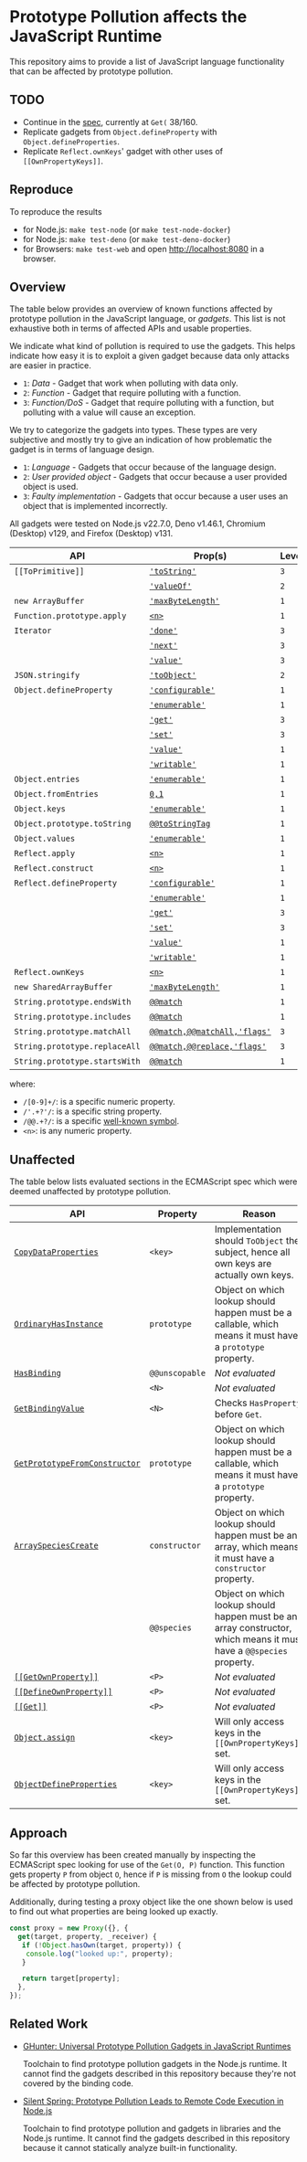 <!-- SPDX-License-Identifier: CC-BY-4.0 -->

# Prototype Pollution affects the JavaScript Runtime

This repository aims to provide a list of JavaScript language functionality that
can be affected by prototype pollution.

## TODO

- Continue in the [spec], currently at `Get(` 38/160.
- Replicate gadgets from `Object.defineProperty` with `Object.defineProperties`.
- Replicate `Reflect.ownKeys`' gadget with other uses of `[[OwnPropertyKeys]]`.

## Reproduce

To reproduce the results

- for Node.js: `make test-node` (or `make test-node-docker`)
- for Node.js: `make test-deno` (or `make test-deno-docker`)
- for Browsers: `make test-web` and open <http://localhost:8080> in a browser.

## Overview

The table below provides an overview of known functions affected by prototype
pollution in the JavaScript language, or _gadgets_. This list is not exhaustive
both in terms of affected APIs and usable properties.

We indicate what kind of pollution is required to use the gadgets. This helps
indicate how easy it is to exploit a given gadget because data only attacks are
easier in practice.

- `1`: _Data_ - Gadget that work when polluting with data only.
- `2`: _Function_ - Gadget that require polluting with a function.
- `3`: _Function/DoS_ - Gadget that require polluting with a function, but
  polluting with a value will cause an exception.

We try to categorize the gadgets into types. These types are very subjective and
mostly try to give an indication of how problematic the gadget is in terms of
language design.

- `1`: _Language_ - Gadgets that occur because of the language design.
- `2`: _User provided object_ - Gadgets that occur because a user provided
  object is used.
- `3`: _Faulty implementation_ - Gadgets that occur because a user uses an
  object that is implemented incorrectly.

All gadgets were tested on Node.js v22.7.0, Deno v1.46.1, Chromium (Desktop)
v129, and Firefox (Desktop) v131.

| API                           | Prop(s)                               | Level | Type | Node.js | Deno | Chromium      | Firefox       |
| ----------------------------- | ------------------------------------- | ----- | ---- | ------- | ---- | ------------- | ------------- |
| `[[ToPrimitive]]`             | [`'toString'`][o0002]                 | `3`   | `1`  | Yes     | Yes  | Yes           | Yes           |
|                               | [`'valueOf'`][o0003]                  | `2`   | `1`  | Yes     | Yes  | Yes           | Yes           |
| `new ArrayBuffer`             | [`'maxByteLength'`][o0004]            | `1`   | `2`  | Yes     | Yes  | Yes           | ?             |
| `Function.prototype.apply`    | [`<n>`][o0005]                        | `1`   | `3`  | Yes     | Yes  | Yes           | Yes           |
| `Iterator`                    | [`'done'`][o0032]                     | `3`   | `1`  | Yes     | Yes  | Yes           | Yes           |
|                               | [`'next'`][o0006]                     | `3`   | `3`  | Yes     | Yes  | Yes           | Yes           |
|                               | [`'value'`][o0033]                    | `3`   | `1`  | Yes     | Yes  | Yes           | Yes           |
| `JSON.stringify`              | [`'toObject'`][o0025]                 | `2`   | `1`  | Yes     | Yes  | Yes           | Yes           |
| `Object.defineProperty`       | [`'configurable'`][o0007]             | `1`   | `2`  | Yes     | Yes  | Yes           | Yes           |
|                               | [`'enumerable'`][o0008]               | `1`   | `2`  | Yes     | Yes  | Yes           | Yes           |
|                               | [`'get'`][o0009]                      | `3`   | `2`  | Yes     | Yes  | Yes           | Yes           |
|                               | [`'set'`][o0010]                      | `3`   | `2`  | Yes     | Yes  | Yes           | Yes           |
|                               | [`'value'`][o0011]                    | `1`   | `2`  | Yes     | Yes  | Yes           | Yes           |
|                               | [`'writable'`][o0012]                 | `1`   | `2`  | Yes     | Yes  | Yes           | Yes           |
| `Object.entries`              | [`'enumerable'`][o0013]               | `1`   | `3`  | Yes     | Yes  | Yes           | Yes           |
| `Object.fromEntries`          | [`0,1`][o0014]                        | `1`   | `1`  | Yes     | Yes  | Yes           | Yes           |
| `Object.keys`                 | [`'enumerable'`][o0015]               | `1`   | `3`  | Yes     | Yes  | Yes           | Yes           |
| `Object.prototype.toString`   | [`@@toStringTag`][o0034]              | `1`   | `3`  | Yes     | Yes  | Yes           | Yes           |
| `Object.values`               | [`'enumerable'`][o0016]               | `1`   | `3`  | Yes     | Yes  | Yes           | Yes           |
| `Reflect.apply`               | [`<n>`][o0017]                        | `1`   | `3`  | Yes     | Yes  | Yes           | Yes           |
| `Reflect.construct`           | [`<n>`][o0018]                        | `1`   | `3`  | Yes     | Yes  | Yes           | Yes           |
| `Reflect.defineProperty`      | [`'configurable'`][o0026]             | `1`   | `2`  | Yes     | Yes  | Yes           | Yes           |
|                               | [`'enumerable'`][o0027]               | `1`   | `2`  | Yes     | Yes  | Yes           | Yes           |
|                               | [`'get'`][o0028]                      | `3`   | `2`  | Yes     | Yes  | Yes           | Yes           |
|                               | [`'set'`][o0029]                      | `3`   | `2`  | Yes     | Yes  | Yes           | Yes           |
|                               | [`'value'`][o0030]                    | `1`   | `2`  | Yes     | Yes  | Yes           | Yes           |
|                               | [`'writable'`][o0031]                 | `1`   | `2`  | Yes     | Yes  | Yes           | Yes           |
| `Reflect.ownKeys`             | [`<n>`][o0001]                        | `1`   | `3`  | Yes     | Yes  | Yes           | Yes           |
| `new SharedArrayBuffer`       | [`'maxByteLength'`][o0019]            | `1`   | `2`  | Yes     | Yes  | _Unsupported_ | _Unsupported_ |
| `String.prototype.endsWith`   | [`@@match`][o0020]                    | `1`   | `2`  | Yes     | Yes  | Yes           | Yes           |
| `String.prototype.includes`   | [`@@match`][o0021]                    | `1`   | `2`  | Yes     | Yes  | Yes           | Yes           |
| `String.prototype.matchAll`   | [`@@match,@@matchAll,'flags'`][o0022] | `3`   | `2`  | Yes     | Yes  | Yes           | Yes           |
| `String.prototype.replaceAll` | [`@@match,@@replace,'flags'`][o0023]  | `3`   | `2`  | Yes     | Yes  | Yes           | Yes           |
| `String.prototype.startsWith` | [`@@match`][o0024]                    | `1`   | `2`  | Yes     | Yes  | Yes           | Yes           |

where:

- `/[0-9]+/`: is a specific numeric property.
- `/'.+?'/`: is a specific string property.
- `/@@.+?/`: is a specific [well-known symbol].
- `<n>`: is any numeric property.

[o0001]: ./pocs/[[OwnPropertyKeys]]-<n>.PoC.js
[o0002]: ./pocs/[[ToPrimitive]]-toString.PoC.js
[o0003]: ./pocs/[[ToPrimitive]]-valueOf.PoC.js
[o0004]: ./pocs/ArrayBuffer-maxByteLength.PoC.js
[o0005]: ./pocs/FunctionPrototypeApply-<n>.PoC.js
[o0006]: ./pocs/Iterator-next.PoC.js
[o0007]: ./pocs/ObjectDefineProperty-configurable.PoC.js
[o0008]: ./pocs/ObjectDefineProperty-enumerable.PoC.js
[o0009]: ./pocs/ObjectDefineProperty-get.PoC.js
[o0010]: ./pocs/ObjectDefineProperty-set.PoC.js
[o0011]: ./pocs/ObjectDefineProperty-value.PoC.js
[o0012]: ./pocs/ObjectDefineProperty-writable.PoC.js
[o0013]: ./pocs/ObjectEntries-enumerable.PoC.js
[o0014]: ./pocs/ObjectFromEntries-0,1.PoC.js
[o0015]: ./pocs/ObjectKeys-enumerable.PoC.js
[o0016]: ./pocs/ObjectValues-enumerable.PoC.js
[o0017]: ./pocs/ReflectApply-<n>.PoC.js
[o0018]: ./pocs/ReflectConstruct-<n>.PoC.js
[o0019]: ./pocs/SharedArrayBuffer-maxByteLength.PoC.js
[o0020]: ./pocs/StringPrototypeEndsWith-@@match.PoC.js
[o0021]: ./pocs/StringPrototypeIncludes-@@match.PoC.js
[o0022]: ./pocs/StringPrototypeMatchAll-@@match,@@matchAll,flag.PoC.js
[o0023]: ./pocs/StringPrototypeReplaceAll-@@match,@@replace,flag.PoC.js
[o0024]: ./pocs/StringPrototypeStartsWith-@@match.PoC.js
[o0025]: ./pocs/JSONStringify-toJSON.PoC.js
[o0026]: ./pocs/ReflectDefineProperty-configurable.PoC.js
[o0027]: ./pocs/ReflectDefineProperty-enumerable.PoC.js
[o0028]: ./pocs/ReflectDefineProperty-get.PoC.js
[o0029]: ./pocs/ReflectDefineProperty-set.PoC.js
[o0030]: ./pocs/ReflectDefineProperty-value.PoC.js
[o0031]: ./pocs/ReflectDefineProperty-writable.PoC.js
[o0032]: ./pocs/Iterator-done.PoC.js
[o0033]: ./pocs/Iterator-value.PoC.js
[o0034]: ./pocs/ObjectToString-@@toStringTag.PoC.js

## Unaffected

The table below lists evaluated sections in the ECMAScript spec which were
deemed unaffected by prototype pollution.

| API                                    | Property       | Reason                                                                                                              |
| -------------------------------------- | -------------- | ------------------------------------------------------------------------------------------------------------------- |
| [`CopyDataProperties`][i0001]          | `<key>`        | Implementation should `ToObject` the subject, hence all own keys are actually own keys.                             |
| [`OrdinaryHasInstance`][i0002]         | `prototype`    | Object on which lookup should happen must be a callable, which means it must have a `prototype` property.           |
| [`HasBinding`][i0003]                  | `@@unscopable` | _Not evaluated_                                                                                                     |
|                                        | `<N>`          | _Not evaluated_                                                                                                     |
| [`GetBindingValue`][i0004]             | `<N>`          | Checks `HasProperty` before `Get`.                                                                                  |
| [`GetPrototypeFromConstructor`][i0005] | `prototype`    | Object on which lookup should happen must be a callable, which means it must have a `prototype` property.           |
| [`ArraySpeciesCreate`][i0006]          | `constructor`  | Object on which lookup should happen must be an array, which means it must have a `constructor` property.           |
|                                        | `@@species`    | Object on which lookup should happen must be an array constructor, which means it must have a `@@species` property. |
| [`[[GetOwnProperty]]`][i0007]          | `<P>`          | _Not evaluated_                                                                                                     |
| [`[[DefineOwnProperty]]`][i0008]       | `<P>`          | _Not evaluated_                                                                                                     |
| [`[[Get]]`][i0009]                     | `<P>`          | _Not evaluated_                                                                                                     |
| [`Object.assign`][i0010]               | `<key>`        | Will only access keys in the `[[OwnPropertyKeys]]` set.                                                             |
| [`ObjectDefineProperties`][i0011]      | `<key>`        | Will only access keys in the `[[OwnPropertyKeys]]` set.                                                             |

[i0001]: https://tc39.es/ecma262/#sec-copydataproperties
[i0002]: https://tc39.es/ecma262/#sec-ordinaryhasinstance
[i0003]: https://tc39.es/ecma262/#sec-object-environment-records-hasbinding-n
[i0004]: https://tc39.es/ecma262/#sec-object-environment-records-getbindingvalue-n-s
[i0005]: https://tc39.es/ecma262/#sec-getprototypefromconstructor
[i0006]: https://tc39.es/ecma262/#sec-arrayspeciescreate
[i0007]: https://tc39.es/ecma262/#sec-arguments-exotic-objects-getownproperty-p
[i0008]: https://tc39.es/ecma262/#sec-arguments-exotic-objects-defineownproperty-p-desc
[i0009]: https://tc39.es/ecma262/#sec-arguments-exotic-objects-get-p-receiver
[i0010]: https://tc39.es/ecma262/#sec-object.assign
[i0011]: https://tc39.es/ecma262/#sec-objectdefineproperties

## Approach

So far this overview has been created manually by inspecting the ECMAScript spec
looking for use of the `Get(O, P)` function. This function gets property `P`
from object `O`, hence if `P` is missing from `O` the lookup could be affected
by prototype pollution.

Additionally, during testing a proxy object like the one shown below is used to
find out what properties are being looked up exactly.

```javascript
const proxy = new Proxy({}, {
  get(target, property, _receiver) {
   if (!Object.hasOwn(target, property)) {
    console.log("looked up:", property);
   }

   return target[property];
  },
});
```

## Related Work

- [GHunter: Universal Prototype Pollution Gadgets in JavaScript Runtimes](https://www.usenix.org/conference/usenixsecurity24/presentation/cornelissen)

  Toolchain to find prototype pollution gadgets in the Node.js runtime. It
  cannot find the gadgets described in this repository because they're not
  covered by the binding code.

- [Silent Spring: Prototype Pollution Leads to Remote Code Execution in Node.js](https://www.usenix.org/conference/usenixsecurity23/presentation/shcherbakov)

  Toolchain to find prototype pollution and gadgets in libraries and the Node.js
  runtime. It cannot find the gadgets described in this repository because it
  cannot statically analyze built-in functionality.

[spec]: https://tc39.es/ecma262 "ECMAScript Language Specification"
[well-known symbol]: https://tc39.es/ecma262/#sec-well-known-symbols "ECMAScript Well-Known Symbols"
